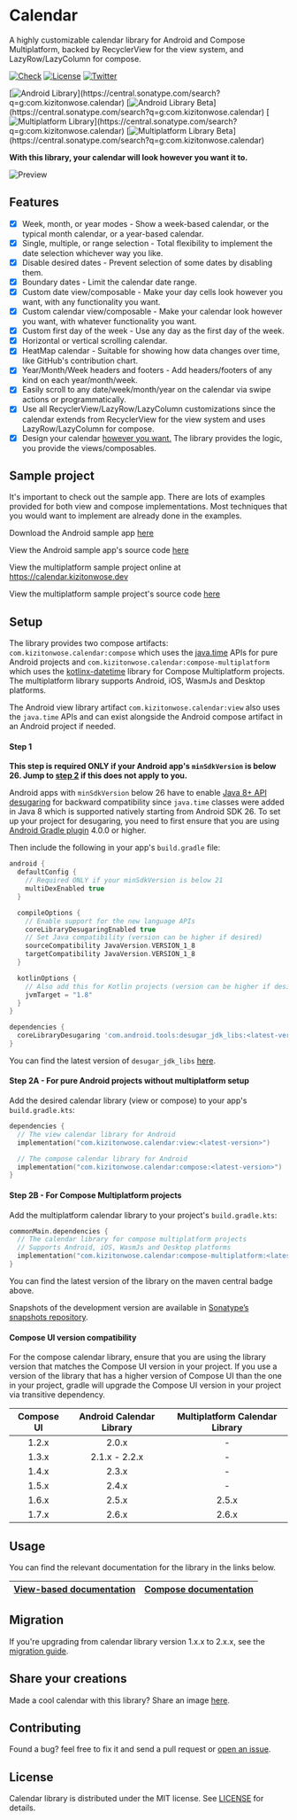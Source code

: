 # Calendar

A highly customizable calendar library for Android and Compose Multiplatform, backed by RecyclerView for the view system, and LazyRow/LazyColumn for compose.

[![Check](https://github.com/kizitonwose/Calendar/actions/workflows/check.yml/badge.svg?branch=main)](https://github.com/kizitonwose/Calendar/actions/workflows/check.yml)
[![License](https://img.shields.io/badge/License-MIT-0097A7.svg)](https://github.com/kizitonwose/Calendar/blob/main/LICENSE.md)
[![Twitter](https://img.shields.io/badge/Twitter-@kizitonwose-9C27B0.svg)](https://twitter.com/kizitonwose)

[![Android Library](https://img.shields.io/badge/dynamic/xml.svg?label=Android%20Library&color=blue&url=https://repo1.maven.org/maven2/com/kizitonwose/calendar/core/maven-metadata.xml&query=(//metadata/versioning/versions/version)[not(contains(text(),%27-%27))][last()])](https://central.sonatype.com/search?q=g:com.kizitonwose.calendar)
[![Android Library Beta](https://img.shields.io/badge/dynamic/xml.svg?label=Android%20Library%20Beta&color=slateblue&url=https://repo1.maven.org/maven2/com/kizitonwose/calendar/core/maven-metadata.xml&query=(//metadata/versioning/versions/version)[contains(text(),%27beta%27)][last()])](https://central.sonatype.com/search?q=g:com.kizitonwose.calendar)
[![Multiplatform Library](https://img.shields.io/badge/dynamic/xml.svg?label=Multiplatform%20Library&color=blue&url=https://repo1.maven.org/maven2/com/kizitonwose/calendar/compose-multiplatform/maven-metadata.xml&query=(//metadata/versioning/versions/version)[not(contains(text(),%27-%27))][last()])](https://central.sonatype.com/search?q=g:com.kizitonwose.calendar)
[![Multiplatform Library Beta](https://img.shields.io/badge/dynamic/xml.svg?label=Multiplatform%20Library%20Beta&color=slateblue&url=https://repo1.maven.org/maven2/com/kizitonwose/calendar/compose-multiplatform/maven-metadata.xml&query=(//metadata/versioning/versions/version)[contains(text(),%27beta%27)][last()])](https://central.sonatype.com/search?q=g:com.kizitonwose.calendar)

**With this library, your calendar will look however you want it to.**

![Preview](https://user-images.githubusercontent.com/15170090/197389318-b3925b65-aed9-4e1f-a778-ba73007cbdf7.png)

## Features

- [x] Week, month, or year modes - Show a week-based calendar, or the typical month calendar, or a year-based calendar.
- [x] Single, multiple, or range selection - Total flexibility to implement the date selection
  whichever way you like.
- [x] Disable desired dates - Prevent selection of some dates by disabling them.
- [x] Boundary dates - Limit the calendar date range.
- [x] Custom date view/composable - Make your day cells look however you want, with any
  functionality you want.
- [x] Custom calendar view/composable - Make your calendar look however you want, with whatever
  functionality you want.
- [x] Custom first day of the week - Use any day as the first day of the week.
- [x] Horizontal or vertical scrolling calendar.
- [x] HeatMap calendar - Suitable for showing how data changes over time, like GitHub's contribution
  chart.
- [x] Year/Month/Week headers and footers - Add headers/footers of any kind on each year/month/week.
- [x] Easily scroll to any date/week/month/year on the calendar via swipe actions or programmatically.
- [x] Use all RecyclerView/LazyRow/LazyColumn customizations since the calendar extends from
  RecyclerView for the view system and uses LazyRow/LazyColumn for compose.
- [x] Design your calendar [however you want.](https://github.com/kizitonwose/Calendar/issues/1) The
  library provides the logic, you provide the views/composables.

## Sample project

It's important to check out the sample app. There are lots of examples provided for both view and compose implementations. 
Most techniques that you would want to implement are already done in the examples.

Download the Android sample app [here](https://github.com/kizitonwose/Calendar/releases/download/2.5.4/sample.apk)

View the Android sample app's source code [here](https://github.com/kizitonwose/Calendar/tree/main/sample)

View the multiplatform sample project online at https://calendar.kizitonwose.dev

View the multiplatform sample project's source code [here](https://github.com/kizitonwose/Calendar/tree/main/compose-multiplatform/sample)

## Setup

The library provides two compose artifacts: `com.kizitonwose.calendar:compose` which uses the [java.time](https://docs.oracle.com/javase/8/docs/api/java/time/package-summary.html) APIs for pure Android projects and `com.kizitonwose.calendar:compose-multiplatform` which uses the [kotlinx-datetime](https://github.com/Kotlin/kotlinx-datetime) library for Compose Multiplatform projects. The multiplatform library supports Android, iOS, WasmJs and Desktop platforms.

The Android view library artifact `com.kizitonwose.calendar:view` also uses the `java.time` APIs and can exist alongside the Android compose artifact in an Android project if needed.

#### Step 1

**This step is required ONLY if your Android app's `minSdkVersion` is below 26. Jump to [step 2](#step-2) if this does not apply to you.**

Android apps with `minSdkVersion` below 26 have to enable [Java 8+ API desugaring](https://developer.android.com/studio/write/java8-support#library-desugaring) for backward compatibility since `java.time` classes were added in Java 8 which is supported natively starting from Android SDK 26. To set up your project for desugaring, you need to first ensure that you are using [Android Gradle plugin](https://developer.android.com/studio/releases/gradle-plugin#updating-plugin) 4.0.0 or higher.

Then include the following in your app's `build.gradle` file:

```groovy
android {
  defaultConfig {
    // Required ONLY if your minSdkVersion is below 21
    multiDexEnabled true
  }

  compileOptions {
    // Enable support for the new language APIs
    coreLibraryDesugaringEnabled true
    // Set Java compatibility (version can be higher if desired)
    sourceCompatibility JavaVersion.VERSION_1_8
    targetCompatibility JavaVersion.VERSION_1_8
  }

  kotlinOptions {
    // Also add this for Kotlin projects (version can be higher if desired)
    jvmTarget = "1.8"
  }
}

dependencies {
  coreLibraryDesugaring 'com.android.tools:desugar_jdk_libs:<latest-version>'
}
```

You can find the latest version of `desugar_jdk_libs` [here](https://mvnrepository.com/artifact/com.android.tools/desugar_jdk_libs).

#### Step 2A - For pure Android projects without multiplatform setup

Add the desired calendar library (view or compose) to your app's `build.gradle.kts`:

```kotlin
dependencies {
  // The view calendar library for Android
  implementation("com.kizitonwose.calendar:view:<latest-version>")

  // The compose calendar library for Android
  implementation("com.kizitonwose.calendar:compose:<latest-version>")
}
```

#### Step 2B - For Compose Multiplatform projects

Add the multiplatform calendar library to your project's `build.gradle.kts`:

```kotlin
commonMain.dependencies {
  // The calendar library for compose multiplatform projects
  // Supports Android, iOS, WasmJs and Desktop platforms
  implementation("com.kizitonwose.calendar:compose-multiplatform:<latest-version>")
}
```

You can find the latest version of the library on the maven central badge above.

Snapshots of the development version are available in [Sonatype’s snapshots repository](https://s01.oss.sonatype.org/content/repositories/snapshots/com/kizitonwose/calendar/).

#### Compose UI version compatibility

For the compose calendar library, ensure that you are using the library version that matches the Compose UI version in your project. If you use a version of the library that has a higher version of Compose UI than the one in your project, gradle will upgrade the Compose UI version in your project via transitive dependency.

| Compose UI | Android Calendar Library | Multiplatform Calendar Library |
|:----------:|:------------------------:|:------------------------------:|
|   1.2.x    |           2.0.x          |               -                |
|   1.3.x    |       2.1.x - 2.2.x      |               -                |
|   1.4.x    |           2.3.x          |               -                |
|   1.5.x    |           2.4.x          |               -                |
|   1.6.x    |           2.5.x          |             2.5.x              |
|   1.7.x    |           2.6.x          |             2.6.x              |

## Usage

You can find the relevant documentation for the library in the links below.

|[View-based documentation](https://github.com/kizitonwose/Calendar/blob/main/docs/View.md)|[Compose documentation](https://github.com/kizitonwose/Calendar/blob/main/docs/Compose.md)|
|:-:|:-:|

## Migration

If you're upgrading from calendar library version 1.x.x to 2.x.x, see the [migration guide](https://github.com/kizitonwose/calendar/blob/main/docs/MigrationGuide.md).

## Share your creations

Made a cool calendar with this library? Share an image [here](https://github.com/kizitonwose/Calendar/issues/1).

## Contributing

Found a bug? feel free to fix it and send a pull request or [open an issue](https://github.com/kizitonwose/Calendar/issues).

## License

Calendar library is distributed under the MIT license.
See [LICENSE](https://github.com/kizitonwose/Calendar/blob/main/LICENSE.md) for details.
